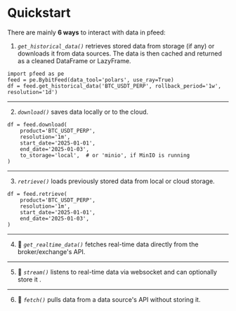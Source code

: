 # Quickstart

There are mainly **6 ways** to interact with data in pfeed:

1. *`get_historical_data()`* retrieves stored data from storage (if any) or downloads it from data sources. The data is then cached and returned as a cleaned DataFrame or LazyFrame.
```{code-block} python
import pfeed as pe
feed = pe.BybitFeed(data_tool='polars', use_ray=True)
df = feed.get_historical_data('BTC_USDT_PERP', rollback_period='1w', resolution='1d')
```
---
2. *`download()`* saves data locally or to the cloud.
```{code-block} python
df = feed.download(
    product='BTC_USDT_PERP', 
    resolution='1m',
    start_date='2025-01-01', 
    end_date='2025-01-03', 
    to_storage='local',  # or 'minio', if MinIO is running
)
```
---
3. *`retrieve()`* loads previously stored data from local or cloud storage.
```{code-block} python
df = feed.retrieve(
    product='BTC_USDT_PERP', 
    resolution='1m',
    start_date='2025-01-01', 
    end_date='2025-01-03', 
)
```
---
4. 🚧 *`get_realtime_data()`* fetches real-time data directly from the broker/exchange's API.
---
5. 🚧 *`stream()`* listens to real-time data via websocket and can optionally store it .
---
6. 🚧 *`fetch()`* pulls data from a data source's API without storing it.
